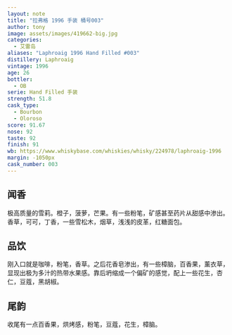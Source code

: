 ```yaml
---
layout: note
title: "拉弗格 1996 手装 桶号003"
author: tony
image: assets/images/419662-big.jpg
categories:
  - 艾雷岛
aliases: "Laphroaig 1996 Hand Filled #003"
distillery: Laphroaig
vintage: 1996
age: 26
bottler:
  - OB
serie: Hand Filled 手装
strength: 51.8
cask_type:
  - Bourbon
  - Oloroso
score: 91.67
nose: 92
taste: 92
finish: 91
wb: https://www.whiskybase.com/whiskies/whisky/224978/laphroaig-1996
margin: -1050px
cask_number: 003
---
```

## 闻香
极高质量的雪莉。橙子，菠萝，芒果。有一些粉笔，矿感甚至药片从甜感中渗出。香草，可可，丁香，一些雪松木，烟草，浅浅的皮革，红糖面包。

## 品饮
刚入口就是咖啡，粉笔，香草。之后花香皂渗出，有一些樟脑，百香果，薰衣草，显现出极为多汁的热带水果感。靠后坍缩成一个偏矿的感觉，配上一些花生，杏仁，豆蔻，黑胡椒。

## 尾韵
收尾有一点百香果，烘烤感，粉笔，豆蔻，花生，樟脑。
